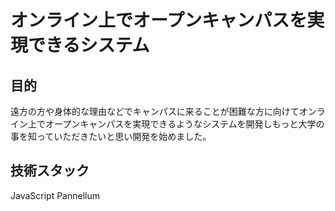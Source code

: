 # オンライン上でオープンキャンパスを実現できるシステム

## 目的
遠方の方や身体的な理由などでキャンパスに来ることが困難な方に向けてオンライン上でオープンキャンパスを実現できるようなシステムを開発しもっと大学の事を知っていただきたいと思い開発を始めました。

## 技術スタック
JavaScript
Pannellum

